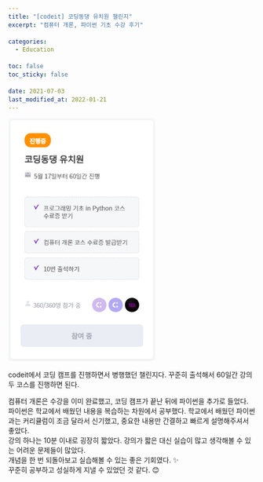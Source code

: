 ```yaml
---
title: "[codeit] 코딩동댕 유치원 챌린지"
excerpt: "컴퓨터 개론, 파이썬 기초 수강 후기"

categories:
  - Education

toc: false
toc_sticky: false

date: 2021-07-03
last_modified_at: 2022-01-21
---
```


<img src="/assets/images/21070301/21070301_1.png" width="300em">  

codeit에서 코딩 캠프를 진행하면서 병행했던 챌린지다. 꾸준히 출석해서 60일간 강의 두 코스를 진행하면 된다.  

컴퓨터 개론은 수강을 이미 완료했고, 코딩 캠프가 끝난 뒤에 파이썬을 추가로 들었다. 파이썬은 학교에서 배웠던 내용을 복습하는 차원에서 공부했다. 학교에서 배웠던 파이썬과는 커리큘럼이 조금 달라서 신기했고, 중요한 내용만 간결하고 빠르게 설명해주셔서 좋았다.  
강의 하나는 10분 이내로 굉장히 짧았다. 강의가 짧은 대신 실습이 많고 생각해볼 수 있는 어려운 문제들이 많았다.  
개념을 한 번 되돌아보고 실습해볼 수 있는 좋은 기회였다. ✨  
꾸준히 공부하고 성실하게 지낼 수 있었던 것 같다. 😊  